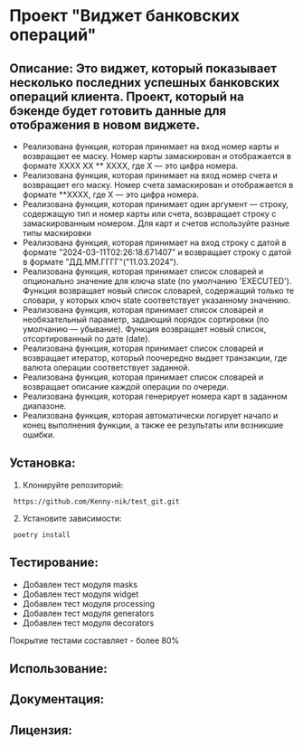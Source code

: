 # Проект "Виджет банковских операций"

## Описание: Это виджет, который показывает несколько последних успешных банковских операций клиента. Проект, который на бэкенде будет готовить данные для отображения в новом виджете.

* Реализована функция, которая принимает на вход номер карты и возвращает ее маску. Номер карты замаскирован и отображается в формате XXXX XX ** XXXX, где X — это цифра номера.
* Реализована функция, которая принимает на вход номер счета и возвращает его маску. Номер счета замаскирован и отображается в формате **XXXX, где X — это цифра номера.
* Реализована функция, которая принимает один аргумент — строку, содержащую тип и номер карты или счета, возвращает строку с замаскированным номером. Для карт и счетов используйте разные типы маскировки
* Реализована функция, которая принимает на вход строку с датой в формате "2024-03-11T02:26:18.671407" и возвращает строку с датой в формате "ДД.ММ.ГГГГ"("11.03.2024").
* Реализована функция, которая принимает список словарей и опционально значение для ключа state (по умолчанию 'EXECUTED'). Функция возвращает новый список словарей, содержащий только те словари, у которых ключ state соответствует указанному значению.
* Реализована функция, которая принимает список словарей и необязательный параметр, задающий порядок сортировки (по умолчанию — убывание). Функция возвращает новый список, отсортированный по дате (date).
* Реализована функция, которая принимает список словарей и возвращает итератор, который поочередно выдает транзакции, где валюта операции соответствует заданной.
* Реализована функция, которая принимает список словарей и возвращает описание каждой операции по очереди.
* Реализована функция, которая генерирует номера карт в заданном диапазоне.
* Реализована функция, которая автоматически логирует начало и конец выполнения функции, а также ее результаты или возникшие ошибки.

## Установка:
1. Клонируйте репозиторий:
```
 https://github.com/Kenny-nik/test_git.git
``` 
2. Установите зависимости:
```
 poetry install
```
## Тестирование:
* Добавлен тест модуля masks
* Добавлен тест модуля widget
* Добавлен тест модуля processing 
* Добавлен тест модуля generators
* Добавлен тест модуля decorators

Покрытие тестами составляет - более 80%
## Использование:

## Документация:

## Лицензия:
